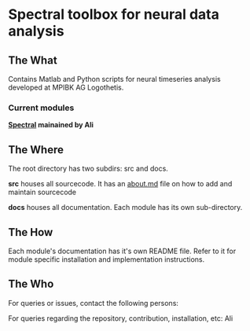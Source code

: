 # Spectral toolbox for neural data analysis

## The What

Contains Matlab and Python scripts for neural timeseries analysis developed at MPIBK AG Logothetis.

### Current modules

**[Spectral](/docs/spectral/README.md) mainained by Ali**

## The Where

The root directory has two subdirs: src and docs.

**src** houses all sourcecode. It has an [about.md](/docs/about.md) file on how to add and maintain sourcecode

**docs** houses all documentation. Each module has its own sub-directory.

## The How

Each module's documentation has it's own README file. Refer to it for module specific installation and implementation instructions.

## The Who

For queries or issues, contact the following persons:

For queries regarding the repository, contribution, installation, etc: Ali
